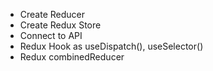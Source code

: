 - Create Reducer
- Create Redux Store
- Connect to API
- Redux Hook as useDispatch(), useSelector()
- Redux combinedReducer
